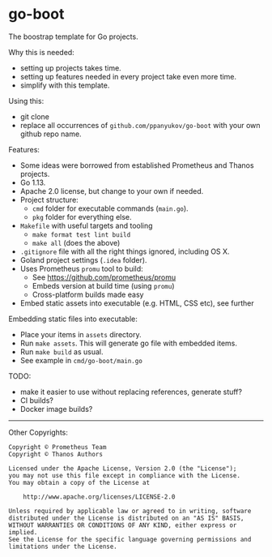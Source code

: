 # go-boot

The boostrap template for Go projects.


Why this is needed:

- setting up projects takes time.
- setting up features needed in every project take even more time.
- simplify with this template.


Using this:
- git clone
- replace all occurrences of `github.com/ppanyukov/go-boot` with your own github repo name.


Features:

- Some ideas were borrowed from established Prometheus and Thanos projects.
- Go 1.13.
- Apache 2.0 license, but change to your own if needed.
- Project structure: 
    - `cmd` folder for executable commands (`main.go`).
    - `pkg` folder for everything else.
- `Makefile` with useful targets and tooling
    - `make format test lint build`
    - `make all` (does the above)
- `.gitignore` file with all the right things ignored, including OS X.
- Goland project settings (`.idea` folder).
- Uses Prometheus `promu` tool to build:
    - See https://github.com/prometheus/promu 
    - Embeds version at build time (using `promu`)
    - Cross-platform builds made easy
- Embed static assets into executable (e.g. HTML, CSS etc), see further


Embedding static files into executable:

- Place your items in `assets` directory.
- Run `make assets`. This will generate go file with embedded items.
- Run `make build` as usual.
- See example in `cmd/go-boot/main.go`


TODO:

- make it easier to use without replacing references, generate stuff?
- CI builds?
- Docker image builds?

----

Other Copyrights:

```
Copyright © Prometheus Team
Copyright © Thanos Authors

Licensed under the Apache License, Version 2.0 (the "License");
you may not use this file except in compliance with the License.
You may obtain a copy of the License at

    http://www.apache.org/licenses/LICENSE-2.0

Unless required by applicable law or agreed to in writing, software
distributed under the License is distributed on an "AS IS" BASIS,
WITHOUT WARRANTIES OR CONDITIONS OF ANY KIND, either express or implied.
See the License for the specific language governing permissions and
limitations under the License.
```



